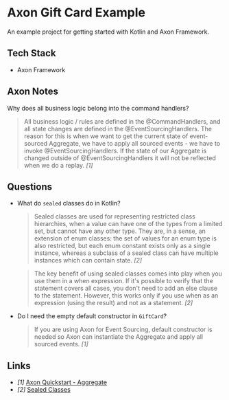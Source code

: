 # Axon Gift Card Example

An example project for getting started with Kotlin and Axon Framework.

## Tech Stack

  - Axon Framework

## Axon Notes

Why does all business logic belong into the command handlers?

> All business logic / rules are defined in the @CommandHandlers, and all state
  changes are defined in the @EventSourcingHandlers. The reason for this is when
  we want to get the current state of event-sourced Aggregate, we have to apply
  all sourced events - we have to invoke @EventSourcingHandlers. If the state
  of our Aggregate is changed outside of @EventSourcingHandlers it will not be
  reflected when we do a replay. *[1]*
  
## Questions

  - What do `sealed` classes do in Kotlin?
    > Sealed classes are used for representing restricted class hierarchies, when
      a value can have one of the types from a limited set, but cannot have any
      other type. They are, in a sense, an extension of enum classes: the set of
      values for an enum type is also restricted, but each enum constant exists
      only as a single instance, whereas a subclass of a sealed class can have
      multiple instances which can contain state. *[2]*

    > The key benefit of using sealed classes comes into play when you use them
      in a when expression. If it's possible to verify that the statement covers
      all cases, you don't need to add an else clause to the statement. However,
      this works only if you use when as an expression (using the result) and not
      as a statement. *[2]*

  - Do I need the empty default constructor in `GiftCard`?
    > If you are using Axon for Event Sourcing, default constructor is needed
      so Axon can instantiate the Aggregate and apply all sourced events. *[1]*

## Links

  - *[1]* [Axon Quickstart - Aggregate](https://docs.axonframework.org/part-i-getting-started/quick-start#aggregate)
  - *[2]* [Sealed Classes](http://kotlinlang.org/docs/reference/sealed-classes.html)
